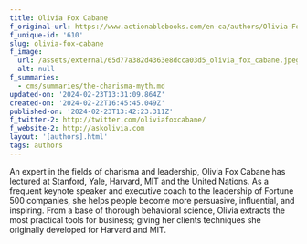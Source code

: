 ```yaml
---
title: Olivia Fox Cabane
f_original-url: https://www.actionablebooks.com/en-ca/authors/Olivia-Fox-Cabane/
f_unique-id: '610'
slug: olivia-fox-cabane
f_image:
  url: /assets/external/65d77a382d4363e8dcca03d5_olivia_fox_cabane.jpeg
  alt: null
f_summaries:
  - cms/summaries/the-charisma-myth.md
updated-on: '2024-02-23T13:31:09.864Z'
created-on: '2024-02-22T16:45:45.049Z'
published-on: '2024-02-23T13:42:23.311Z'
f_twitter-2: http://twitter.com/oliviafoxcabane/
f_website-2: http://askolivia.com
layout: '[authors].html'
tags: authors
---
```


An expert in the fields of charisma and leadership, Olivia Fox Cabane has lectured at Stanford, Yale, Harvard, MIT and the United Nations. As a frequent keynote speaker and executive coach to the leadership of Fortune 500 companies, she helps people become more persuasive, influential, and inspiring. From a base of thorough behavioral science, Olivia extracts the most practical tools for business; giving her clients techniques she originally developed for Harvard and MIT.
